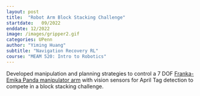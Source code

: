 ```yaml
---
layout: post
title:  "Robot Arm Block Stacking Challenge"
startdate:   09/2022
enddate: 12/2022
image: /images/gripper2.gif
categories: UPenn
author: "Yiming Huang"
subtitle: "Navigation Recovery RL"
course: "MEAM 520: Intro to Robotics"
---
```


Developed manipulation and planning strategies to control a 7 DOF <a href="https://www.franka.de/">Franka-Emika Panda manipulator arm</a> with vision sensors for April Tag detection to compete in a block stacking challenge.
